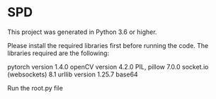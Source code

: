 # SPD

This project was generated in Python 3.6 or higher.

Please install the required libraries first before running the code. The libraries required are the following:

pytorch version 1.4.0
openCV version 4.2.0
PIL, pillow 7.0.0
socket.io (websockets) 8.1
urllib version 1.25.7
base64 


Run the root.py file
